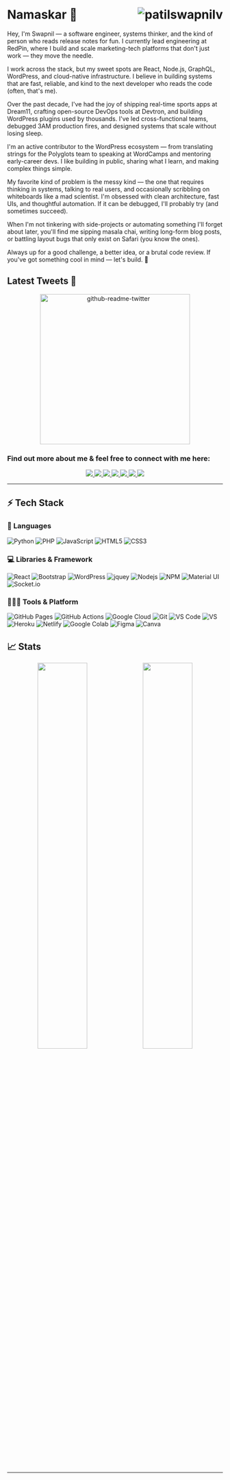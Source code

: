 # Namaskar 🙏 <img align="right" src="https://komarev.com/ghpvc/?username=patilswapnilv&color=orange" alt="patilswapnilv"/> 


Hey, I'm Swapnil — a software engineer, systems thinker, and the kind of person who reads release notes for fun. I currently lead engineering at RedPin, where I build and scale marketing-tech platforms that don't just work — they move the needle.

I work across the stack, but my sweet spots are React, Node.js, GraphQL, WordPress, and cloud-native infrastructure. I believe in building systems that are fast, reliable, and kind to the next developer who reads the code (often, that's me).

Over the past decade, I've had the joy of shipping real-time sports apps at Dream11, crafting open-source DevOps tools at Devtron, and building WordPress plugins used by thousands. I've led cross-functional teams, debugged 3AM production fires, and designed systems that scale without losing sleep.

I'm an active contributor to the WordPress ecosystem — from translating strings for the Polyglots team to speaking at WordCamps and mentoring early-career devs. I like building in public, sharing what I learn, and making complex things simple.

My favorite kind of problem is the messy kind — the one that requires thinking in systems, talking to real users, and occasionally scribbling on whiteboards like a mad scientist. I'm obsessed with clean architecture, fast UIs, and thoughtful automation. If it can be debugged, I'll probably try (and sometimes succeed).

When I'm not tinkering with side-projects or automating something I'll forget about later, you'll find me sipping masala chai, writing long-form blog posts, or battling layout bugs that only exist on Safari (you know the ones).

Always up for a good challenge, a better idea, or a brutal code review. If you've got something cool in mind — let's build. 🚀



<h2>Latest Tweets 🧵</h2>
<p align='center'><a href="https://twitter.com/patilswapnilv"><img src="https://github-readme-twitter.gazf.vercel.app/api?id=patilswapnilv&layout=wide" width="350"  alt="github-readme-twitter"></a></p>

### Find out more about me & feel free to connect with me here:

<p align="center">
	<a href="https://www.linkedin.com/in/patilswapnilv/">
		<img src="https://img.shields.io/badge/LinkedIn-0077B5?style=for-the-badge&logo=linkedin&logoColor=white" />
	</a>
	<a href="https://twitter.com/patilswapnilv">
		<img src="https://img.shields.io/badge/Twitter-1DA1F2?style=for-the-badge&logo=twitter&logoColor=white" />
	</a>
	<a href="https://www.instagram.com/patilswapnilv/">
		<img src="https://img.shields.io/badge/Instagram-E4405F?style=for-the-badge&logo=instagram&logoColor=white" />
	</a>
	<a href="https://dev.to/patilswapnilv">
		<img src="https://img.shields.io/badge/dev.to-0A0A0A?style=for-the-badge&logo=devdotto&logoColor=white" />
	</a>
  <a href="https://swapnilpatil.in/">
		<img src="https://img.shields.io/badge/blog-1AA260?style=for-the-badge&logo=wordpress&logoColor=white" />
	</a> 
	</a> <a href="https://profiles.wordpress.org/patilswapnilv/">
		<img src="https://img.shields.io/badge/WordPress-0073AA?style=for-the-badge&logo=wordpress&logoColor=white" />
	</a>
	</a> <a href="https://github.com/patilswapnilv/">
		<img src="https://img.shields.io/badge/Github-0e0e0e?style=for-the-badge&logo=Github&logoColor=white" />
	</a>
</p>

---

## ⚡ Tech Stack

### 🚀 Languages

![Python](https://img.shields.io/badge/Python-ED8B00?style=for-the-badge&logo=python&logoColor=306998)
![PHP](https://img.shields.io/badge/PHP-FFD43B?style=for-the-badge&logo=php&logoColor=306998)
![JavaScript](https://img.shields.io/badge/JavaScript-323330?style=for-the-badge&logo=javascript&logoColor=F7DF1E)
![HTML5](https://img.shields.io/badge/HTML5-E34F26?style=for-the-badge&logo=html5&logoColor=white)
![CSS3](https://img.shields.io/badge/CSS3-1572B6?style=for-the-badge&logo=css3&logoColor=white)

### 💻 Libraries & Framework

![React](https://img.shields.io/badge/React-20232A?style=for-the-badge&logo=react&logoColor=61DAFB)
![Bootstrap](https://img.shields.io/badge/Bootstrap-563D7C?style=for-the-badge&logo=bootstrap&logoColor=white)
![WordPress](https://img.shields.io/badge/WordPress-0e0e0e?style=for-the-badge&logo=wordpress&logoColor=white)
![jquey](https://img.shields.io/badge/jQuery-0769AD?style=for-the-badge&logo=jquery&logoColor=white)
![Nodejs](https://img.shields.io/badge/Node.js-339933?style=for-the-badge&logo=nodedotjs&logoColor=white)
![NPM](https://img.shields.io/badge/npm-CB3837?style=for-the-badge&logo=npm&logoColor=white)
![Material UI](https://img.shields.io/badge/Material--UI-0081CB?style=for-the-badge&logo=material-ui&logoColor=white)
![Socket.io](https://img.shields.io/badge/Socket.io-010101?&style=for-the-badge&logo=Socket.io&logoColor=white)

### 🧑🏻‍💻 Tools & Platform

![GitHub Pages](https://img.shields.io/badge/GitHub_Pages-100000?style=for-the-badge&logo=github&logoColor=white)
![GitHub Actions](https://img.shields.io/badge/GitHub_Actions-2088FF?style=for-the-badge&logo=github-actions&logoColor=white)
![Google Cloud](https://img.shields.io/badge/Google_Cloud-4285F4?style=for-the-badge&logo=google-cloud&logoColor=white)
![Git](https://img.shields.io/badge/Git-F05032?style=for-the-badge&logo=git&logoColor=white)
![VS Code](https://img.shields.io/badge/Visual_Studio_Code-0078D4?style=for-the-badge&logo=visual%20studio%20code&logoColor=white)
![VS](https://img.shields.io/badge/Visual_Studio-5C2D91?style=for-the-badge&logo=visual%20studio&logoColor=white)
![Heroku](https://img.shields.io/badge/Heroku-430098?style=for-the-badge&logo=heroku&logoColor=white)
![Netlify](https://img.shields.io/badge/Netlify-00C7B7?style=for-the-badge&logo=netlify&logoColor=white)
![Google Colab](https://img.shields.io/badge/Colab-F9AB00?style=for-the-badge&logo=googlecolab&color=525252)
![Figma](https://img.shields.io/badge/Figma-F24E1E?style=for-the-badge&logo=figma&logoColor=white)
![Canva](https://img.shields.io/badge/Canva-%2300C4CC.svg?&style=for-the-badge&logo=Canva&logoColor=white)

## 📈 Stats

<p align="center">
  <img width="48%" src="https://github-readme-stats.vercel.app/api?username=patilswapnilv&show_icons=true&hide_border=true&theme=radical" />
  <img width="48%" src="https://github-readme-streak-stats.herokuapp.com/?user=patilswapnilv&hide_border=true&theme=radical" />
</p>

---
